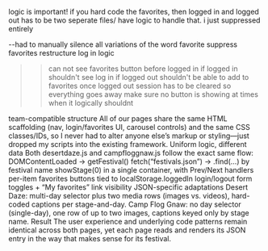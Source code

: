 logic is important! if you hard code the favorites, then
logged in and logged out has to be two seperate files/
have logic to handle that. i just suppressed entirely


--had to manually silence all variations of the word favorite
suppress favorites
restructure log in logic
>> can not see favorites button before logged in
>>if logged in shouldn't see log in
>>if logged out shouldn't be able to add to favorites
>>once logged out session has to be cleared so everything goes away
>>make sure no button is showing at times when it logically shouldnt


team-compatible structure
All of our pages share the same HTML scaffolding (nav, login/favorites UI, carousel controls)
and the same CSS classes/IDs, so I never had to alter anyone else’s markup or styling—just dropped my scripts into the existing framework.
Uniform logic, different data
Both desertdaze.js and campfloggnaw.js follow the exact same flow:
DOMContentLoaded → getFestival()
fetch(“festivals.json”) → .find(…) by festival name
showStage(0) in a single container, with Prev/Next handlers
per-item favorites buttons tied to localStorage.loggedIn
login/logout form toggles + “My favorites” link visibility
JSON-specific adaptations
Desert Daze: multi-day selector plus two media rows (images vs. videos), hard-coded captions per stage-and-day.
Camp Flog Gnaw: no day selector (single-day), one row of up to two images, captions keyed only by stage name.
Result
The user experience and underlying code patterns remain identical across both pages, yet each page reads and renders its JSON entry in the way that makes sense for its festival.